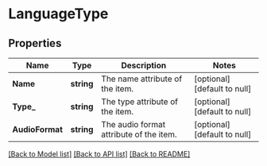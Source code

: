 # LanguageType

## Properties
Name | Type | Description | Notes
------------ | ------------- | ------------- | -------------
**Name** | **string** | The name attribute of the item. | [optional] [default to null]
**Type_** | **string** | The type attribute of the item. | [optional] [default to null]
**AudioFormat** | **string** | The audio format attribute of the item. | [optional] [default to null]

[[Back to Model list]](../README.md#documentation-for-models) [[Back to API list]](../README.md#documentation-for-api-endpoints) [[Back to README]](../README.md)

